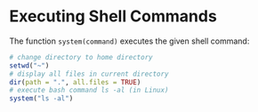 # Executing Shell Commands

The function `system(command)` executes the given shell command:

```R runnable
# change directory to home directory
setwd("~")  
# display all files in current directory
dir(path = ".", all.files = TRUE)
# execute bash command ls -al (in Linux)
system("ls -al")  
```
